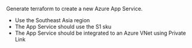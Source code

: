 Generate terraform to create a new Azure App Service.
- Use the Southeast Asia region
- The App Service should use the S1 sku
- The App Service should be integrated to an Azure VNet using Private Link